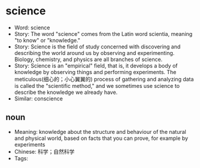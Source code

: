 # science

- Word: science
- Story: The word "science" comes from the Latin word scientia, meaning "to know" or "knowledge."
- Story: Science is the field of study concerned with discovering and describing the world around us by observing and experimenting. Biology, chemistry, and physics are all branches of science.
- Story: Science is an "empirical" field, that is, it develops a body of knowledge by observing things and performing experiments. The meticulous(细心的；小心翼翼的) process of gathering and analyzing data is called the "scientific method," and we sometimes use science to describe the knowledge we already have.
- Similar: conscience

## noun

- Meaning: knowledge about the structure and behaviour of the natural and physical world, based on facts that you can prove, for example by experiments
- Chinese: 科学；自然科学
- Tags: 

